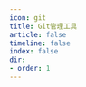 ```yaml
---
icon: git
title: Git管理工具
article: false
timeline: false
index: false
dir: 
- order: 1
---
```


<Catalog />
